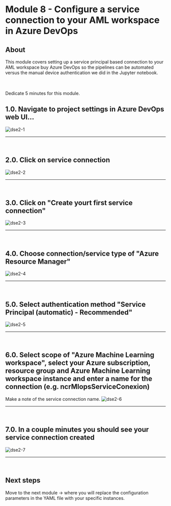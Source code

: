 
# Module 8 - Configure a service connection to your AML workspace in Azure DevOps

## About
This module covers setting up a service principal based connection to your AML workspace buy Azure DevOps so the pipelines can be automated versus the manual device authentication we did in the Jupyter notebook.

<br><br>Dedicate 5 minutes for this module.

## 1.0. Navigate to project settings in Azure DevOps web UI...

![dse2-1](../images/0001-create-service-connection-01.png)
<br>
<hr>
<br>

## 2.0. Click on service connection

![dse2-2](../images/0001-create-service-connection-02.png)
<br>
<hr>
<br>

## 3.0. Click on "Create yourt first service connection"

![dse2-3](../images/0001-create-service-connection-03.png)
<br>
<hr>
<br>

## 4.0. Choose connection/service type of "Azure Resource Manager"

![dse2-4](../images/0001-create-service-connection-04.png)
<br>
<hr>
<br>

## 5.0. Select authentication method "Service Principal (automatic) - Recommended"

![dse2-5](../images/0001-create-service-connection-05.png)
<br>
<hr>
<br>

## 6.0. Select scope of "Azure Machine Learning workspace", select your Azure subscription, resource group and Azure Machine Learning workspace instance and enter a name for the connection (e.g. ncrMlopsServiceConexion)

Make a note of the service connection name.
![dse2-6](../images/0001-create-service-connection-06.png)
<br>
<hr>
<br>

## 7.0. In a couple minutes you should see your service connection created

![dse2-7](../images/0001-create-service-connection-07.png)
<br>
<hr>
<br>

## Next steps
Move to the next module -> where you will replace the configuration parameters in the YAML file with your specific instances.
